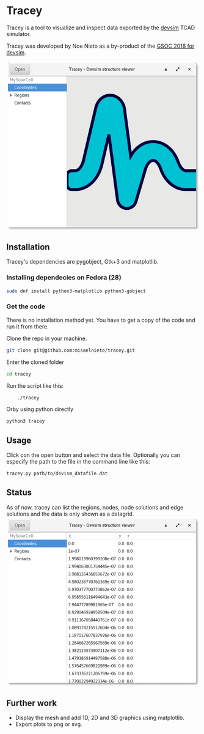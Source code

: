 # Tracey


Tracey is a tool to visualize and inspect data exported by the [devsim](https://www.devsim.org/) TCAD simulator.

Tracey was developed by Noe Nieto as a by-product of the [GSOC 2018 for devsim](https://github.com/misaelnieto/devsim_gsoc_2018).

![Tracey ready to be used](tracey1.png "Tracey window with file open")

## Installation

Tracey's dependencies are pygobject, Gtk+3 and matplotlib.

### Installing dependecies on Fedora (28)

```bash
sudo dnf install python3-matplotlib python3-gobject
```

### Get the code

There is no installation method yet. You have to get a copy of the code and run
it from there.

Clone the repo in your machine.

```bash
git clone git@github.com:misaelnieto/tracey.git
```

Enter the cloned folder

```bash
cd tracey
```

Run the script like this:

```bash
    ./tracey
```

Orby using python directly

```bash
python3 tracey
```


## Usage

Click con the open button and select the data file. Optionally you can especify the path to the file in the command line like this:

```bash
tracey.py path/to/devism_datafile.dat
```

## Status

As of now, tracey can list the regions, nodes, node solutions and edge solutions and the data is only shown as a datagrid.
![Tracey ready to be used](tracey2.png "Tracey window with file open from the command line")


## Further work

- Display the mesh and add 1D, 2D and 3D graphics using matplotlib.
- Export plots to png or svg.



